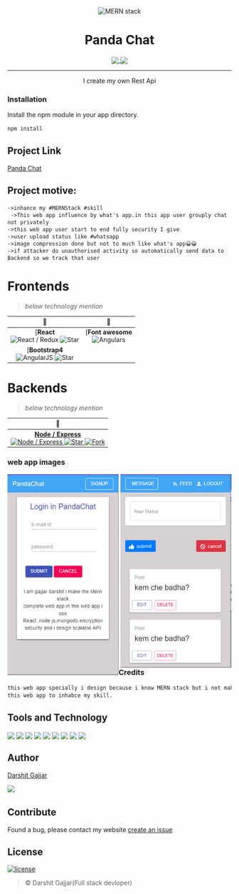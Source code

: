 <p align="center">
  <img src="https://media.giphy.com/media/b2CD0Qrq2ulwY/giphy.gif" alt="MERN stack" align="center" width="250">
</p>

<h1 align="center"> Panda Chat</h1>
<p align="center">
<a href="https://www.npmjs.com/package/react-poke-sprites">
  <img src="https://img.shields.io/npm/v/react-poke-sprites.svg?style=for-the-badge" align="center">
</a>

<a href="https://github.com/anshumanv/react-poke-sprites">
  <img src="https://img.shields.io/github/license/anshumanv/react-poke-sprites.svg?style=for-the-badge" align="center">
</a>
</p>

<hr>

<p align="center">I create my own Rest Api</p>


### Installation
Install the npm module in your app directory.
```sh
npm install
```
## Project Link
<a href="https://cismox-pandachatting.web.app/">Panda Chat</a>

## Project motive: 
```text
->inhance my #MERNStack #skill
 ->This web app influence by what's app.in this app user grouply chat not privately
->this web app user start to end fully security I give
->user upload status like #whatsapp
->image compression done but not to much like what's app😀😀
->if attacker do unauthorised activity so automatically send data to Backend so we track that user
```
# Frontends
<!--
  TECHNOLOGY:
     1: React 
     2: React material Ui
     3: Bootstrap4
     4: font-awesome
-->
> _below technology mention_

| 🥇 | 🥈 |
| :---: |     :---------:      | 
| [**React**<br/> ![React / Redux](https://raw.githubusercontent.com/gothinkster/react-redux-realworld-example-app/master/project-logo.png) ![Star](https://img.shields.io/github/stars/gothinkster/react-redux-realworld-example-app.svg?style=social&label=Star)| [**Font awesome**<br/> ![Angulars](https://camo.githubusercontent.com/ea918e1b9b63970c16e946fc131bf36be3cff754/68747470733a2f2f696d672e666f7274617765736f6d652e636f6d2f33343963666466362f6c6f676f2d66612d667265652e737667)
| [**Bootstrap4**<br/> ![AngularJS](https://avatars1.githubusercontent.com/u/2918581?s=200&v=4) ![Star](https://img.shields.io/github/stars/gothinkster/angularjs-realworld-example-app.svg?style=social&label=Star)



# Backends
<!--
  TEchnology:
     1: Node / Express
     2: MVC architecture
     3: bcrypt JS
     4: jsonwebtoken
     5: mongodb
     6: passport
     7: passport-google-oauth20
     8: REST API
     -->
> _below technology mention_

| 🥇 |
| :---:     | 
| [**Node / Express**<br/> ![Node / Express](https://raw.githubusercontent.com/gothinkster/node-express-realworld-example-app/master/project-logo.png) ![Star](https://img.shields.io/github/stars/gothinkster/node-express-realworld-example-app.svg?style=social&label=Star) ![Fork](https://img.shields.io/github/forks/gothinkster/node-express-realworld-example-app.svg?style=social&label=Fork)](https://github.com/gothinkster/node-express-realworld-example-app)

### web app images
  <img src="./p1.PNG" alt="MERN stack" align="left" width="250">
  <img src="./p2.PNG" alt="MERN stack" align="right" width="250"><br/><br/><br/><br/><br/><br/><br/><br/><br/><br/><br/><br/><br/><br/><br/><br/><br/><br/>

### Credits
```txt
this web app specially i design because i know MERN stack but i not make my demo web app in mern stack so specially i design
this web app to inhabce my skill.
```
## Tools and Technology
<img src="https://img.shields.io/badge/reactJs-frontend-yellowgreen.svg" align="center">
<img src="https://img.shields.io/badge/NodeJs-backend-blue.svg" align="center">
<img src=" https://img.shields.io/badge/expressJS-backend-yellow.svg" align="center">
<img src=" https://img.shields.io/badge/encryption-backend-yellow.svg" align="center">
<img src="https://img.shields.io/badge/bootstrap-frontend-yellowgreen.svg" align="center">
<img src="https://img.shields.io/badge/RESTAPI-backend-yellowgreen.svg" align="center">
<img src="https://img.shields.io/badge/SocketIO-webrtc-yellowgreen.svg" align="center">
<img src="https://img.shields.io/badge/MongoDB-Database-yellowgreen.svg" align="center">
<img src="https://img.shields.io/badge/reactMaterialUi-frontend-yellowgreen.svg" align="center">

## Author

[Darshit Gajjar](https://github.com/gajjardarshithasmukhbhai)

[<img src="https://image.flaticon.com/icons/svg/185/185964.svg" width="35" padding="10">](https://www.linkedin.com/in/darshit-gajjar-532098152/)


## Contribute
Found a bug, please contact my website [create an issue](https://github.com/gajjardarshithasmukhbhai/MERN-STACK-web-app/issues/new)


## License

[![license](https://img.shields.io/github/license/mashape/apistatus.svg)](https://github.com/gajjardarshithasmukhbhai/react-poke-sprites/blob/master/LICENSE)
> © Darshit Gajjar(Full stack devloper)
